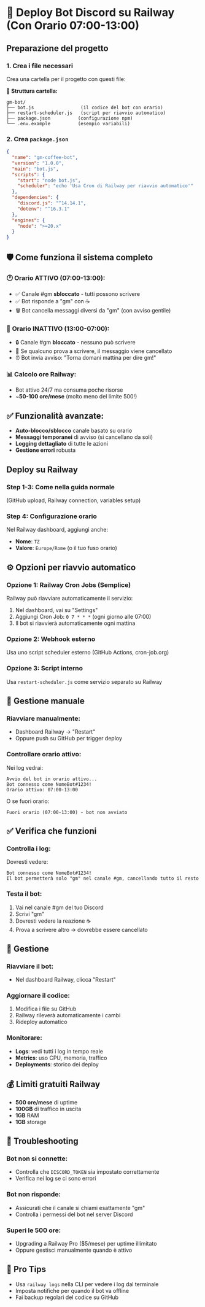 # 🚀 Deploy Bot Discord su Railway (Con Orario 07:00-13:00)

## Preparazione del progetto

### 1. Crea i file necessari
Crea una cartella per il progetto con questi file:

**📁 Struttura cartella:**
```
gm-bot/
├── bot.js                 (il codice del bot con orario)
├── restart-scheduler.js   (script per riavvio automatico)
├── package.json          (configurazione npm)
└── .env.example          (esempio variabili)
```

### 2. Crea `package.json`
```json
{
  "name": "gm-coffee-bot",
  "version": "1.0.0",
  "main": "bot.js",
  "scripts": {
    "start": "node bot.js",
    "scheduler": "echo 'Usa Cron di Railway per riavvio automatico'"
  },
  "dependencies": {
    "discord.js": "^14.14.1",
    "dotenv": "^16.3.1"
  },
  "engines": {
    "node": ">=20.x"
  }
}
```

## 🛡️ Come funziona il sistema completo

### 🕐 **Orario ATTIVO (07:00-13:00):**
- ✅ Canale #gm **sbloccato** - tutti possono scrivere
- ✅ Bot risponde a "gm" con ☕
- 🗑️ Bot cancella messaggi diversi da "gm" (con avviso gentile)

### 🌙 **Orario INATTIVO (13:00-07:00):**  
- 🔒 Canale #gm **bloccato** - nessuno può scrivere
- 🚫 Se qualcuno prova a scrivere, il messaggio viene cancellato
- ⏰ Bot invia avviso: "Torna domani mattina per dire gm!"

### 📊 **Calcolo ore Railway:**
- Bot attivo 24/7 ma consuma poche risorse
- ~**50-100 ore/mese** (molto meno del limite 500!)

## ✅ **Funzionalità avanzate:**
- **Auto-blocco/sblocco** canale basato su orario
- **Messaggi temporanei** di avviso (si cancellano da soli)
- **Logging dettagliato** di tutte le azioni
- **Gestione errori** robusta

## Deploy su Railway

### Step 1-3: Come nella guida normale
(GitHub upload, Railway connection, variables setup)

### Step 4: Configurazione orario
Nel Railway dashboard, aggiungi anche:
- **Nome**: `TZ`
- **Valore**: `Europe/Rome` (o il tuo fuso orario)

## ⚙️ Opzioni per riavvio automatico

### Opzione 1: Railway Cron Jobs (Semplice)
Railway può riavviare automaticamente il servizio:
1. Nel dashboard, vai su "Settings"
2. Aggiungi Cron Job: `0 7 * * *` (ogni giorno alle 07:00)
3. Il bot si riavvierà automaticamente ogni mattina

### Opzione 2: Webhook esterno
Usa uno script scheduler esterno (GitHub Actions, cron-job.org)

### Opzione 3: Script interno
Usa `restart-scheduler.js` come servizio separato su Railway

## 🔧 Gestione manuale

### Riavviare manualmente:
- Dashboard Railway → "Restart"
- Oppure push su GitHub per trigger deploy

### Controllare orario attivo:
Nei log vedrai:
```
Avvio del bot in orario attivo...
Bot connesso come NomeBot#1234!
Orario attivo: 07:00-13:00
```

O se fuori orario:
```
Fuori orario (07:00-13:00) - bot non avviato
```

## ✅ Verifica che funzioni

### Controlla i log:
Dovresti vedere:
```
Bot connesso come NomeBot#1234!
Il bot permetterà solo "gm" nel canale #gm, cancellando tutto il resto
```

### Testa il bot:
1. Vai nel canale #gm del tuo Discord
2. Scrivi "gm"
3. Dovresti vedere la reazione ☕
4. Prova a scrivere altro → dovrebbe essere cancellato

## 🔧 Gestione

### Riavviare il bot:
- Nel dashboard Railway, clicca "Restart"

### Aggiornare il codice:
1. Modifica i file su GitHub
2. Railway rileverà automaticamente i cambi
3. Rideploy automatico

### Monitorare:
- **Logs**: vedi tutti i log in tempo reale
- **Metrics**: uso CPU, memoria, traffico
- **Deployments**: storico dei deploy

## 💰 Limiti gratuiti Railway
- **500 ore/mese** di uptime
- **100GB** di traffico in uscita
- **1GB** RAM
- **1GB** storage

## 🚨 Troubleshooting

### Bot non si connette:
- Controlla che `DISCORD_TOKEN` sia impostato correttamente
- Verifica nei log se ci sono errori

### Bot non risponde:
- Assicurati che il canale si chiami esattamente "gm"
- Controlla i permessi del bot nel server Discord

### Superi le 500 ore:
- Upgrading a Railway Pro ($5/mese) per uptime illimitato
- Oppure gestisci manualmente quando è attivo

## 🎯 Pro Tips
- Usa `railway logs` nella CLI per vedere i log dal terminale
- Imposta notifiche per quando il bot va offline
- Fai backup regolari del codice su GitHub
